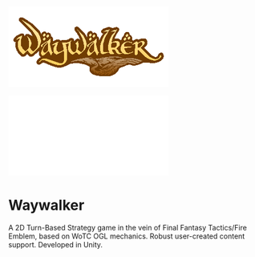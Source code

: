 <p>
  <img width="320" height="160" src="logo_shine.gif">
</p>

<img src="header.svg" width="320" height="160">


# Waywalker
A 2D Turn-Based Strategy game in the vein of Final Fantasy Tactics/Fire Emblem, based on WoTC OGL mechanics. Robust user-created content support. Developed in Unity.
